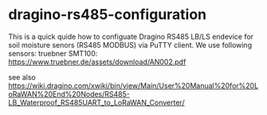 # dragino-rs485-configuration
This is a quick quide how to configuate Dragino RS485 LB/LS endevice for soil moisture senors (RS485 MODBUS) via PuTTY client.
We use following sensors: 
truebner SMT100: https://www.truebner.de/assets/download/AN002.pdf

see also https://wiki.dragino.com/xwiki/bin/view/Main/User%20Manual%20for%20LoRaWAN%20End%20Nodes/RS485-LB_Waterproof_RS485UART_to_LoRaWAN_Converter/

